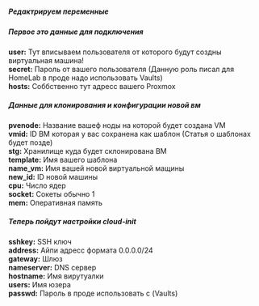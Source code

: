 
##### Редактрируем переменные 
##### Первое это данные для подключения
**user:** Тут вписываем пользователя от которого будут создны виртуальная машина!\
**secret:** Пароль от вашего пользователя (Данную роль писал для HomeLab в проде надо использовать Vaults)\
**hosts:** Соббственно тут адресс вашего Proxmox
##### Данные для клонирования и конфигурации новой вм
**pvenode:** Название вашеф ноды на которой будет создана VM\
**vmid:** ID ВМ которая у вас сохранена как шаблон (Статья о шаблонах будет позде)\
**stg:** Хранилище куда будет склонирована ВМ\
**template:** Имя вашего шаблона\
**name_vm:** Имя вашей новой виртуальной мащины\
**new_id:** ID новой машины\
**cpu:** Число ядер\
**socket:** Сокеты обычно 1\
**mem:** Оперативная память
##### Теперь пойдут настройки cloud-init
**sshkey:** SSH ключ\
**address:** Айпи адресс формата 0.0.0.0/24\
**gateway:** Шлюз\
**nameserver:** DNS сервер\
**hostname:** Имя вирутуалки\
**users:** Имя юзера\
**passwd:** Пароль в проде использовать с (Vaults)